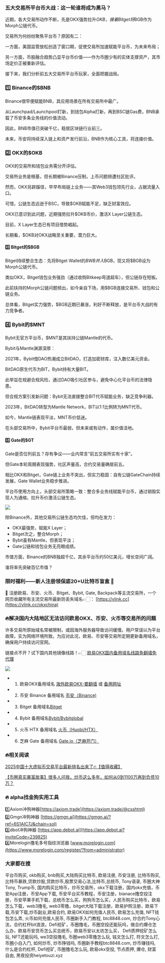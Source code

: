 ### 五大交易所平台币大战：这一轮谁将成为黑马？

近期，各大交易所动作不断，先是OKX强势拉升$OKB，接着Bitget将$BGB作为Morph公链代币。

交易所为何纷纷聚焦平台币？原因有二：

一方面，美国监管放松创造了窗口期，促使交易所加速赋能平台币，为未来布局；

另一方面，币股融合趋势凸显平台币价值——作为币圈少有的实体支撑资产，其市场定价正被重新评估。

接下来，我们分析前五大交易所平台币玩家，全面把握战局。

### 1️⃣ Binance的$BNB

Binance很早便赋能BNB，其应用场景在所有交易所中最广。

从Launchpad/Launchpool打新，到钱包Alpha打新，再到BSC链Gas费，BNB承载了币安多条业务线的价值流动。

因此，BNB市值已突破千亿，稳居区块链行业前三。

未来，币安将持续深入链上和资产发行前沿，BNB作为核心工具，将连接价值。

### 2️⃣ OKX的$OKB

OKX的交易所和钱包业务需分开评估。

交易所业务是根基，但长期被Binance压制，上币问题频遭社区批评。

然而，OKX另辟蹊径，早早布局链上业务——其Web3钱包领先行业，占据流量入口。

可惜，公链生态远逊于BSC，导致$OKB赋能不足，缺乏财富效应。

OKX已意识到此问题，近期强势拉升$OKB币价，激活X Layer公链生态。

目前，X Layer生态已有项目借势崛起。

长期看，$OKB对OKX战略至关重要，潜力巨大。

#### 3️⃣ Bitget的$BGB

Bitget持续整合生态：先将Bitget Wallet的$BWB并入$BGB，现又将$BGB设为Morph公链代币。

类似OKX，Bitget钱包业务强劲（通过收购Bitkeep弯道超车），但公链存在短板。

此前扶持的Morph公链问题频出，如今亲自下场，用$BGB连接交易所、钱包和公链业务。

总体看，Bitget实力强势，$BGB近期已暴涨，利好不断释放，是平台币大战的有力竞争者。

### 4️⃣ Bybit的$MNT

Bybit无官方平台币，$MNT是其扶持公链Mantle的代币。

Bybit与Mantle渊源深厚：

2021年，Bybit借DAO热潮成立BitDAO，打造加密财库，注入数亿美元资金。

BitDAO原生代币为BIT，Bybit持有大量BIT。

此举旨在规避合规风险，通过DAO吸引社区参与，避免中心化平台币的法律隐患。

但合规方案引发新问题：Bybit无法直接整合BIT代币赋能业务，缺乏竞争利器。

2023年，BitDAO转型为Mantle Network，BIT以1:1比例转为MNT代币。

如今，Mantle链表现平淡，MNT币价低迷。

在头部交易所中，Bybit平台币最弱，但未来或有动作，属价值洼地。

#### 5️⃣ Gate的$GT

Gate是否位列前五？存有争议——业内常言“前五交易所实有十家”。

但Gate本轮周期表现强势，社区声量高，合约交易量确居前五。

相比OKX和Bitget，Gate链上业务不突出，但实力稳固：自有公链GateChain持续发展，Gate Wallet业务稳步推进。

平台币使用方向上，头部交易所策略一致：整合多业务线赋能平台币，通过销毁实现人为通缩，拉升币价激活公链生态。

[![](https://307e939.webp.li/20250903120600225.png)](https://btc8848.com/top-10-exchanges)

除Binance外，其他交易所公链生态均欠佳，但均在发力：

- OKX最强势，赋能X Layer；
- Bitget次之，整合Morph；
- Bybit虽有Mantle，但表现平淡；
- Gate公链和钱包业务无亮眼成绩。

市值方面，Binance的BNB独超千亿，其余平台币约50亿美元，增长空间广阔。

谁将率先突破百亿市值？

### 限时福利——新人注册领保底20+U比特币盲盒 🎁
🎁 注册欧易、币安、火币、Bitget、Bybit, Gate, Backpack等主流交易所，一个网页收藏所有主流交易所最新防丢失域名👉🏻： [https://vlink.cc](https://vlink.cc/okxchina)

### 🔥解决国内大陆地区无法访问欧易OKX、币安、火币等交易所的问题
许多交易所原始域名常被限制，或因海外服务器导致访问缓慢。用户常误以为平台故障，实为网络环境所致。为应对此况，欧易、币安等交易所定期更新备用域名，确保用户持续访问官网。

链接点不开？试下国内其他镜像线路！👉🏻 [欧易OKX国内备用域名线路免翻墙免代理](https://vlink.cc/okxcn)

[![](https://307e939.webp.li/20250812124552161.png)](https://vlink.cc/okxcn)

- 1. 欧易OKX备用域名 [海外欧易OKX-要翻墙](https://www.okx.com/join/74873351) 或 [备用网址](https://www.oucnyi.net/zh-hans/join/74873351) 
- 2. 币安 Binance 备用域名 [币安（Binance)](https://accounts.binance.com/zh-CN/register?ref=36457687)
- 3. Bitget 备用域名[Bitget](https://www.bitget.com/zh-CN/referral/register?from=referral&clacCode=VRNEYUTR)
- 4. Bybit 备用域名[Bybit/Bybitglobal](https://www.bybitglobal.com/zh-MY/invite/?ref=VMKORMM)
- 5. 火币 HTX 备用域名 [火币（Huobi/HTX）](https://www.htx.com/invite/zh-cn/1f?invite_code=whf45223)
- 6. 芝麻 Gate 备用域名 [Gate.io（芝麻开门）](https://www.gate.io/zh/signup?ref_type=103&ref=A1ERAQ)

### 🔥相关阅读
[2025中国十大虚拟币交易平台最新排名出来了🔥【值得收藏】](https://btc8848.com/top-10-exchanges/)

[【币圈真实暴富故事】很多人问我，炒币这么多年，如何从0到1100万再到负债10万？](https://heiyetouzi.xyz/biquanstory001/)

### 🔥 alpha找金狗实用工具
1️⃣Axiom冲狗神器[https://axiom.trade](https://axiom.trade/@csshtml)  
2️⃣Gmgn冲狗神器 [https://gmgn.ai](https://gmgn.ai/?ref=6S1AIC7J&chain=sol)  
3️⃣dbot冲狗神器 [https://app.debot.ai](https://app.debot.ai?inviteCode=239825)  
4️⃣Morelogin撸毛多号指纹浏览器 [www.morelogin.com](https://www.morelogin.com/register/?from=administrator)  

### 大家都在搜
平台币购买, okb购买, bnb购买,大陆购买比特币, 欧易注册, 币安注册, 比特币购买,比特币暴跌,贷款炒股,贷款炒币,股票交易心法,比特币,总统币, Tony语录, 币圈大神Tony, Trump币, 国内购买比特币，炒币交易所，okx下载注册，国内okx充值，币安App注册，币安App下载, 币安平台买币教程，币安注册，bianace撸空投注册，币安苹果手机下载，总统币怎么买，狗狗币怎么买，人民币购买比特币，欧易 怎么下载，web3撸毛, web3零撸，bitget大陆下载注册，欧易护照注册，欧易下载,币安下载,炒币副业,欧易合约, 欧易OKX如何充值人民币, 欧易怎么充值, NFT钱包怎么弄, 火币如何充值人民币, 币圈新手入门教程, btc8848.com, 炒合约Tony心法，合约杠杆bit浪浪，Defi挖矿，币圈撸毛，币圈空投还能玩吗，做合约爆仓怎么办，欧易币安货币怎么买总统币，欧易币安以太坊怎么买， Defi质押挖矿怎么玩, NFT还能玩吗, we3空投撸毛, 币圈web3零撸怎么玩, 铭文怎么打, 符文怎么打, 币圈小白入门, 如何炒币, 炒币挣钱吗, 币圈新手教程btc8848.com, 炒币赚钱吗, 什么是合约杠杆, Defi挖矿, 币圈撸毛怎么玩, 欧易okx空投, 节点质押, 爆仓, 财富自由, 黑夜投资heiyetouzi.xyz